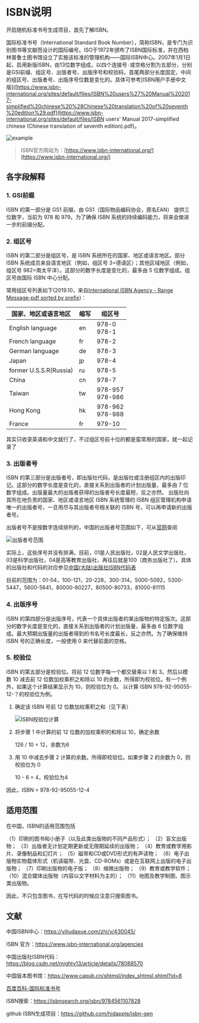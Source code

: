 # ISBN说明


开启随机标准书号生成项目，首先了解ISBN。

国际标准书号（International Standard Book Number），简称ISBN，是专门为识别图书等文献而设计的国际编号。ISO于1972年颁布了ISBN国际标准，并在西柏林普鲁士图书馆设立了实施该标准的管理机构——国际ISBN中心。2007年1月1日起，启用新版ISBN，由13位数字组成，以四个连接号`-`或空格分割为五部分，分别是GSI前缀、组区号、出版者号、出版序号和校验码，首尾两部分长度固定，中间的组区号、出版者号、出版序号位数是变化的。具体可参考[ISBN用户手册中文版]([https://www.isbn-international.org/sites/default/files/ISBN%20users%27%20Manual%202017-simplified%20chinese%20%28Chinese%20translation%20of%20seventh%20edition%29.pdf](https://www.isbn-international.org/sites/default/files/ISBN users' Manual 2017-simplified chinese (Chinese translation of seventh edition).pdf)。

![example](https://www.isbn-international.org/sites/default/files/styles/internal_page/public/what%20is%20an%20ISBN%20%281%29%20English%20revised.png?itok=FdECBknf)

> ISBN官方网站为：[https://www.isbn-international.org/](https://www.isbn-international.org/)

## 各字段解释

### 1. GSI前缀

ISBN 的第一部分是 GS1 前缀，由 GS1（国际物品编码协会，原名EAN） 提供三位数字，当前为 978 和 979。为了确保 ISBN 系统的持续编码能力，将来会做进一步的前缀分配。

### 2. 组区号

ISBN 的第二部分是组区号，是 ISBN 系统所在的国家、地区或语言地区。部分 ISBN 系统成员来自语言地区（例如，组区号 3=德语区）；其他区域地区（例如，组区号 982=南太平洋）。这部分的数字长度是变化的，最多由 5 位数字组成。组区号由国际 ISBN 中心分配。

常用组区号列表如下(2019.10，来自[International ISBN Agency - Range Message-pdf sorted by prefix](https://www.isbn-international.org/range_file_generation))：

| 国家、地区或语言地区   | 缩写 | 组区号             |
| ---------------------- | ---- | ------------------ |
| English language       | en   | 978-0<br>978-1     |
| French language        | fr   | 978-2              |
| German language        | de   | 978-3              |
| Japan                  | jp   | 978-4              |
| former U.S.S.R(Russia) | ru   | 978-5              |
| China                  | cn   | 978-7              |
| Taiwan                 | tw   | 978-957<br>978-986 |
| Hong Kong              | hk   | 978-962<br>978-988 |
| France                 | fr   | 979-10             |

其实只收录英语和中文就行了，不过组区号前十位的都是蛮常用的国家，就一起记录了

### 3. 出版者号

ISBN 的第三部分是出版者号，即出版社代码，是出版社或注册组区内的出版印记。这部分的数字长度是变化的，直接关系到出版者的计划出版量，最多由 7 位数字组成。出版量最大的出版者获得的出版者号长度最短，反之亦然。
出版社向其所在地负责的国家、地区或语言地区 ISBN 系统管理的 ISBN 组区管理机构申请唯一的出版者号，一旦用尽与其出版者号相关联的 ISBN 号，可以再申请新的出版者号。

出版者号不是按数字连续排列的，中国的出版者号范围如下，可从[官网](https://www.isbn-international.org/agencies)查阅

![出版者号范围](https://user-images.githubusercontent.com/26682846/66266648-66beed00-e85a-11e9-856a-5a84713a406d.png)

实际上，这些序号并没有排满，目前，01是人民出版社，02是人民文学出版社，03是科学出版社，04是高等教育出版社，再往后就是100（商务出版社了）。具体的出版社和代码的对应参见[中国(大陆)出版社ISBN代码表](https://www.douban.com/group/topic/3833361/)

目前的范围为：01-04，100-121，20-228，300-314，5000-5092，5300-5447，5600-5641，80000-80227，80500-80733，81000-81115

### 4. 出版序号

ISBN 的第四部分是出版序号，代表一个具体出版者的某出版物的特定版次。这部分的数字长度是变化的，直接关系到出版者的计划出版量，最多由 6 位数字组成。最大预期出版量的出版者得到的书名号长度最长，反之亦然。为了确保维持 ISBN 号的正确长度，一般使用 0 来代替前面的空格。

### 5. 校验位

ISBN 的第五部分是校验位。将前 12 位数字每一个都交替乘以 1 和 3。然后以模数 10 减去前 12 位数加权乘积之和除以 10 的余数，所得即为校验位。有一个例外，如果这个计算结果显示为 10，则校验位为 0。
以计算 ISBN 978-92-95055-12-？的校验位为例。

1. 确定该 ISBN 号前 12 位数加权乘积之和（见下表）

    ![ISBN校验位计算](https://user-images.githubusercontent.com/26682846/66266647-66265680-e85a-11e9-89b8-ed22d023f651.png)

2. 将步骤 1 中计算的前 12 位数的加权乘积的和除以 10，确定余数

    126 / 10 = 12，余数为6

3. 用 10 中减去步骤 2 计算的余数。所得即校验位。如果步骤 2 的余数为 0，则校验位为 0

    10 - 6 = 4，校验位为4

因此，ISBN = 978-92-95055-12-4

## 适用范围

在中国，ISBN的适用范围包括

（1）印刷的图书和小册子（以及此类出版物的不同产品形式）；
（2）盲文出版物；
（3）出版者无计划定期更新或无限期延续的出版物；
（4）教育或教学用影片、录像制品和幻灯片；
（5）磁带和CD或DVD形式的有声读物；
（6）电子出版物实物载体形式（机读磁带、光盘、CD-ROMs）或是在互联网上出版的电子出版物；
（7）印刷出版物的电子版；
（8）缩微出版物；
（9）教育或教学软件；
（10）混合媒体出版物（内容以文字材料为主的）；
（11）地图及教学制图、图示类出版物。

因此，不只包含图书，在写代码的时候应注意只搜索图书。

## 文献

中国ISBN中心：https://yiliudaxue.com/zhi/v/430045/

ISBN 官方：https://www.isbn-international.org/agencies

中国出版社ISBN代码：https://blog.csdn.net/mighty13/article/details/78088570

中国版本图书馆：https://www.capub.cn/shtmsl/index_shtmsl.shtml?id=8

[百度百科-国际标准书号](https://baike.baidu.com/item/国际标准书号/3271472?fromtitle=ISBN&fromid=391662)

ISBN搜索：https://isbnsearch.org/isbn/9784561107828

github ISBN生成项目：https://github.com/hidapple/isbn-gen
